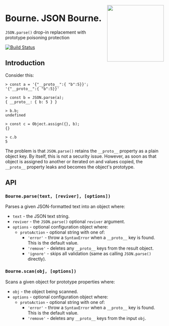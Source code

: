 <a href="http://hapijs.com"><img src="https://raw.githubusercontent.com/hapijs/assets/master/images/family.png" width="180px" align="right" /></a>

# Bourne. JSON Bourne.

`JSON.parse()` drop-in replacement with prototype poisoning protection

[![Build Status](https://travis-ci.org/hapijs/bourne.svg)](https://travis-ci.org/hapijs/bourne)

## Introduction

Consider this:

```
> const a = '{"__proto__":{ "b":5}}';
'{"__proto__":{ "b":5}}'

> const b = JSON.parse(a);
{ __proto__: { b: 5 } }

> b.b;
undefined

> const c = Object.assign({}, b);
{}

> c.b
5
```

The problem is that `JSON.parse()` retains the `__proto__` property as a plain object key. By
itself, this is not a security issue. However, as soon as that object is assigned to another or
iterated on and values copied, the `__proto__` property leaks and becomes the object's prototype.

## API

### `Bourne.parse(text, [reviver], [options])`

Parses a given JSON-formatted text into an object where:
- `text` - the JSON text string.
- `reviver` - the `JSON.parse()` optional `reviver` argument.
- `options` - optional configuration object where:
    - `protoAction` - optional string with one of:
        - `'error'` - throw a `SyntaxError` when a `__proto__` key is found. This is the default value.
        - `'remove'` - deletes any `__proto__` keys from the result object.
        - `'ignore'` - skips all validation (same as calling `JSON.parse()` directly).

### `Bourne.scan(obj, [options])`

Scans a given object for prototype properties where:
- `obj` - the object being scanned.
- `options` - optional configuration object where:
    - `protoAction` - optional string with one of:
        - `'error'` - throw a `SyntaxError` when a `__proto__` key is found. This is the default value.
        - `'remove'` - deletes any `__proto__` keys from the input `obj`.
